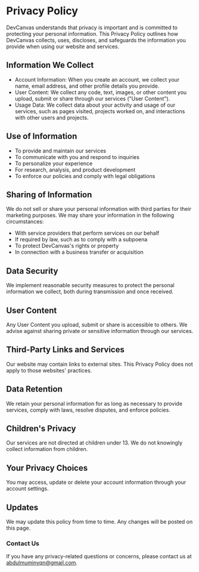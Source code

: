 # Privacy Policy

DevCanvas understands that privacy is important and is committed to protecting your personal information. This Privacy Policy outlines how DevCanvas collects, uses, discloses, and safeguards the information you provide when using our website and services.

## Information We Collect

- Account Information: When you create an account, we collect your name, email address, and other profile details you provide.
- User Content: We collect any code, text, images, or other content you upload, submit or share through our services ("User Content").
- Usage Data: We collect data about your activity and usage of our services, such as pages visited, projects worked on, and interactions with other users and projects.

## Use of Information

- To provide and maintain our services
- To communicate with you and respond to inquiries
- To personalize your experience
- For research, analysis, and product development
- To enforce our policies and comply with legal obligations

## Sharing of Information

We do not sell or share your personal information with third parties for their marketing purposes. We may share your information in the following circumstances:

- With service providers that perform services on our behalf
- If required by law, such as to comply with a subpoena
- To protect DevCanvas's rights or property
- In connection with a business transfer or acquisition

## Data Security

We implement reasonable security measures to protect the personal information we collect, both during transmission and once received.

## User Content

Any User Content you upload, submit or share is accessible to others. We advise against sharing private or sensitive information through our services.

## Third-Party Links and Services

Our website may contain links to external sites. This Privacy Policy does not apply to those websites' practices.

## Data Retention

We retain your personal information for as long as necessary to provide services, comply with laws, resolve disputes, and enforce policies.

## Children's Privacy

Our services are not directed at children under 13. We do not knowingly collect information from children.

## Your Privacy Choices

You may access, update or delete your account information through your account settings.

## Updates

We may update this policy from time to time. Any changes will be posted on this page.

### Contact Us

If you have any privacy-related questions or concerns, please contact us at abdulmuminyqn@gmail.com.
